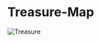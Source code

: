 # Treasure-Map

![Treasure](https://user-images.githubusercontent.com/90288287/166174621-7286bd10-ebe3-4845-951c-7ec9a7604fbb.png)
